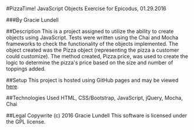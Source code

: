 #PizzaTime!
JavaScript Objects Exercise for Epicodus, 01.29.2016

###By Gracie Lundell

##Description
This is a project assigned to utilize the ability to create objects using JavaScript. Tests were written using the Chai and Mocha frameworks to check the functionality of the objects implemented. The object created was the Pizza object (representing the pizza a customer could customize). The method created, Pizza.price, was used to create the logic to determine the pizza's price based on the size and number of toppings added.

##Setup
This project is hosted using GitHub pages and may be viewed [here](gracielundell.github.io/epicodus-code-review-4).

##Technologies Used
HTML, CSS/Bootstrap, JavaScript, jQuery, Mocha, Chai

##Legal
Copywrite (c) 2016 Gracie Lundell
This software is licensed under the GPL license.
